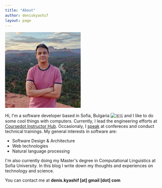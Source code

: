 ```yaml
---
title: "About"
author: deniskyashif
layout: page
---
```


<img class="circle" width="250" src="/images/me.jpg" />

Hi, I'm a software developer based in Sofia, Bulgaria <img class="emoji" alt="🇧🇬" src="https://twemoji.maxcdn.com/v/12.1.4/72x72/1f1e7-1f1ec.png"> and I like to do some cool things with computers. Currently, I lead the engineering efforts at <a href="https://hub.coursedot.com/" target="_blank">Coursedot Instructor Hub</a>. Occasionaly, I <a href="/talks">speak</a> at confereces and conduct technical trainings. My general interests in software are: 

<ul class="interests">
    <li>Software Design & Architecture</li>
    <li>Web technologies</li>
    <li>Natural language processing</li>
</ul>

I'm also currently doing my Master's degree in Computational Linguistics at Sofia University. In this blog I write down my thoughts and experiences on technology and science.

You can contact me at <strong>denis.kyashif [at] gmail [dot] com</strong>
